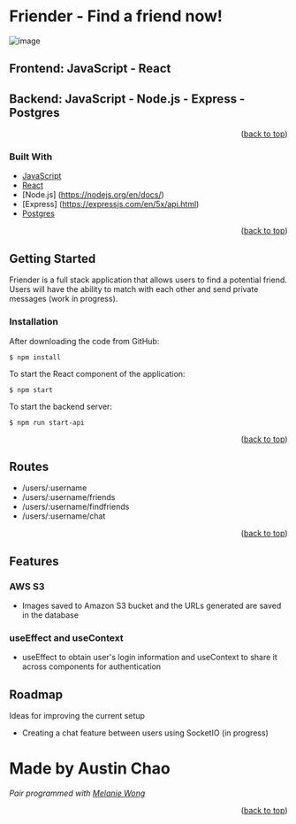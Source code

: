 <div id="top"></div>


<!-- ABOUT THE PROJECT -->
# Friender - Find a friend now!
![image](/public/Screen%20Shot%202022-06-22%20at%201.08.38%20PM.png)
## Frontend: JavaScript - React
## Backend: JavaScript - Node.js - Express - Postgres

<p align="right">(<a href="#top">back to top</a>)</p>

### Built With
* [JavaScript](https://developer.mozilla.org/en-US/docs/Web/JavaScript)
* [React](https://reactjs.org/docs/getting-started.html)
* [Node.js] (https://nodejs.org/en/docs/)
* [Express] (https://expressjs.com/en/5x/api.html)
* [Postgres](https://www.postgresql.org/docs/current/app-psql.html)


<p align="right">(<a href="#top">back to top</a>)</p>

<!-- GETTING STARTED -->
## Getting Started

Friender is a full stack application that allows users to find a potential friend. Users will have the ability to match with each other and send private messages (work in progress).


### Installation

After downloading the code from GitHub:

    $ npm install

To start the React component of the application:

    $ npm start

To start the backend server:

    $ npm run start-api


<p align="right">(<a href="#top">back to top</a>)</p>

<!-- Routes -->
## Routes
- /users/:username
- /users/:username/friends
- /users/:username/findfriends
- /users/:username/chat

<p align="right">(<a href="#top">back to top</a>)</p>

<!-- Features -->
## Features
### AWS S3
- Images saved to Amazon S3 bucket and the URLs generated are saved in the database
### useEffect and useContext
- useEffect to obtain user's login information and useContext to share it across components for authentication


<!-- ROADMAP -->
## Roadmap

Ideas for improving the current setup

- Creating a chat feature between users using SocketIO (in progress)



# Made by Austin Chao
*Pair programmed with [Melanie Wong](https://github.com/melawong)*

<p align="right">(<a href="#top">back to top</a>)</p>

